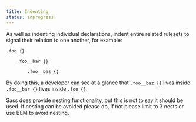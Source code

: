 ```yaml
---
title: Indenting
status: inprogress
---
```


As well as indenting individual declarations, indent entire related rulesets to signal their relation to one another, for example:

```
.foo {}

    .foo__bar {}

        .foo__baz {}
```

By doing this, a developer can see at a glance that `.foo__baz {}` lives inside `.foo__bar {}` lives inside `.foo {}`.

Sass does provide nesting functionality, but this is not to say it should be used. If nesting can be avoided please do, if not please limit to 3 nests or use BEM to avoid nesting.
